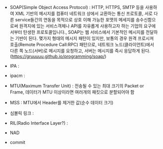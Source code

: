
+ SOAP(Simple Object Access Protocol) : HTTP, HTTPS, SMTP 등을 사용하여 XML 기반의 메시지를 컴퓨터 네트워크 상에서 교환하는 통신 프로토콜, 서로 다른 service들간의 연동을 목적으로 상호 이해 가능한 포맷의 메세지를 송수신함으로써 원격지에 있는 서비스객체나 API를 자유롭게 사용하고자 하는 기업의 요구에서부터 탄생한 프로토콜입니다., SOAP는 웹 서비스에서 기본적인 메시지를 전달하는 기반이 된다. 몇가지 형태의 메시지 패턴이 있지만, 보통의 경우 원격 프로시져 호출(Remote Procedure Call:RPC) 패턴으로, 네트워크 노드(클라이언트)에서 다른 쪽 노드(서버)로 메시지를 요청하고, 서버는 메시지를 즉시 응답하게 된다. (https://gruuuuu.github.io/programming/soap/)

+ IPA : 
+ ipacm : 
+ MTU(Maximum Transfer Unit) : 전송될 수 있는 최대 크기의 Packet or Frame, 데이터가 MTU 이상이라면 여러개의 패킷으로 분할되어야 함
+ MSS : MTU에서 Header를 제거한 값(순수 데이터 크기)
+ 심볼릭 링크 :


+ RIL(Radio Interface Layer?) : 
+ NAD

+ commit